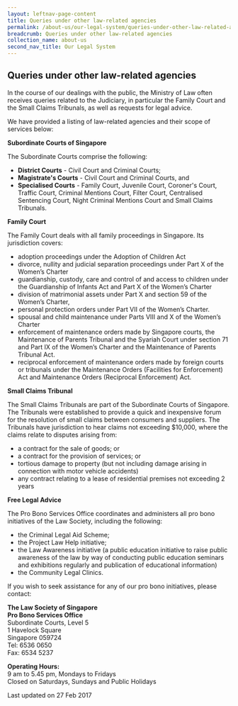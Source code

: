 ```yaml
---
layout: leftnav-page-content
title: Queries under other law-related agencies
permalink: /about-us/our-legal-system/queries-under-other-law-related-agencies/
breadcrumb: Queries under other law-related agencies
collection_name: about-us
second_nav_title: Our Legal System
---
```


Queries under other law-related agencies
---

In the course of our dealings with the public, the Ministry of Law often receives queries related to the Judiciary, in particular the Family Court and the Small Claims Tribunals, as well as requests for legal advice.

We have provided a listing of law-related agencies and their scope of services below:

<b>Subordinate Courts of Singapore</b>

The Subordinate Courts comprise the following:

<ul>
  <li>
    <b>District Courts</b> - Civil Court and Criminal Courts;
  </li>
  <li>
    <b>Magistrate's Courts</b> - Civil Court and Criminal Courts, and
  </li>
  <li>
    <b>Specialised Courts</b> - Family Court, Juvenile Court, Coroner's Court, Traffic Court, Criminal Mentions Court, Filter Court, Centralised Sentencing Court, Night Criminal Mentions Court and Small Claims Tribunals.
  </li>
</ul>

<b>Family Court</b>

The Family Court deals with all family proceedings in Singapore. Its jurisdiction covers:

<ul>
  <li>adoption proceedings under the Adoption of Children Act</li>
  <li>divorce, nullity and judicial separation proceedings under Part X of the Women’s Charter</li>
  <li>guardianship, custody, care and control of and access to children under the Guardianship of Infants Act and Part X of the Women’s Charter</li>
  <li>division of matrimonial assets under Part X and section 59 of the Women’s Charter,</li>
  <li>personal protection orders under Part VII of the Women’s Charter.</li>
  <li>spousal and child maintenance under Parts VIII and X of the Women’s Charter</li>
  <li>enforcement of maintenance orders made by Singapore courts, the Maintenance of Parents Tribunal and the Syariah Court under section 71 and Part IX of the Women’s Charter and the Maintenance of Parents Tribunal Act.</li>
  <li>reciprocal enforcement of maintenance orders made by foreign courts or tribunals under the Maintenance Orders (Facilities for Enforcement) Act and Maintenance Orders (Reciprocal Enforcement) Act.</li>
</ul>

<b>Small Claims Tribunal</b>

The Small Claims Tribunals are part of the Subordinate Courts of Singapore. The Tribunals were established to provide a quick and inexpensive forum for the resolution of small claims between consumers and suppliers. The Tribunals have jurisdiction to hear claims not exceeding $10,000, where the claims relate to disputes arising from:</p>

<ul>
  <li>a contract for the sale of goods; or</li>
  <li>a contract for the provision of services; or</li>
  <li>tortious damage to property (but not including damage arising in connection with motor vehicle accidents)</li>
  <li>any contract relating to a lease of residential premises not exceeding 2 years</li>
</ul>

  <b>Free Legal Advice</b>

The Pro Bono Services Office coordinates and administers all pro bono initiatives of the Law Society, including the following:</p>

<ul>
  <li>the Criminal Legal Aid Scheme;</li>
  <li>the Project Law Help initiative;</li>
  <li>the Law Awareness initiative (a public education initiative to raise public awareness of the law by way of conducting public education seminars and exhibitions regularly and publication of educational information)</li>
  <li>the Community Legal Clinics.</li>
</ul>

If you wish to seek assistance for any of our pro bono initiatives, please contact:</p>

<p class="address-centered">
  <b>
  <a href="http://probono.lawsociety.org.sg/Pages/default.aspx" target="_blank"></a>The Law Society of Singapore<br>Pro Bono Services Office</b><br>
      Subordinate Courts, Level 5<br>
      1 Havelock Square<br>
      Singapore 059724<br>
      Tel: 6536 0650<br>
      Fax: 6534 5237<br>
      
<p class="address-centered">
  <b>Operating Hours:</b><br>
    9 am to 5.45 pm, Mondays to Fridays<br>
    Closed on Saturdays, Sundays and Public Holidays
    </p>

<p class="right-side-updated">Last updated on 27 Feb 2017</p>
